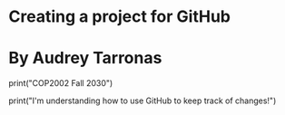 # Creating a project for GitHub
# By Audrey Tarronas

print("COP2002 Fall 2030")

print("I'm understanding how to use GitHub to keep track of changes!")
